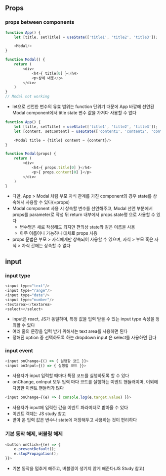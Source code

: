 ## Props
### props between components
```js
function App() {
    let [title, setTitle] = useState(['title1', 'title2', 'title3']);

    <Modal/>
}

function Modal() {
    return (
        <div>
            <h4>{ title[0] }</h4> 
            <p>상세 내용</p>
        </div>
    )
}
// Modal not working
```
- let으로 선언한 변수의 유효 범위는 function 단위기 때문에 App 바깥에 선언된 Modal component에서 title state 변수 값을 가져다 사용할 수 없다

```js
function App() {
    let [title, setTitle] = useState(['title1', 'title2', 'title3']);
    let [content, setContent] = useState(['content1', 'content2', 'content3']);

    <Modal title = {title} content = {content}/>
}

function Modal(props) {
    return (
        <div>
            <h4>{ props.title[0] }</h4> 
            <p>{ props.content[0] }</p>
        </div>
    )
}
```
- 다만, App > Modal 처럼 부모 자식 관계를 가진 component의 경우 state를 상속해서 사용할 수 있다(=props)
- Modal component 사용 시 상속할 변수를 선언해주고, Modal 선언 부분에서 props를 parameter로 작성 뒤 return 내부에서 props.state명 으로 사용할 수 있다
    - 변수명은 새로 작성해도 되지만 편의상 state와 같은 이름을 사용
    - 아무 이름이나 가능하나 대체로 props 사용
- props 문법은 부모 > 자식에게만 상속되어 사용할 수 있으며, 자식 > 부모 혹은 자식 > 자식 간에는 상속할 수 없다


## input
### input type
```js
<input type="text"/>
<input type="range"/>
<input type="date"/>
<input type="number"/>
<textarea></textarea>
<select></select>
```
- input은 react, JS가 동일하며, 특정 값을 입력 받을 수 있는 input type 속성을 정의할 수 있다
- 여러 줄의 문장을 입력 받기 위해서는 text area를 사용하면 된다
- 정해진 option 중 선택하도록 하는 dropdown input 은 select를 사용하면 된다

### input event
```js
<input onChange={() => { 실행할 코드 }}>
<input onInput={() => { 실행할 코드 }}>
```
- 사용자가 input 입력할 때마다 특정 코드를 실행하도록 할 수 있다
- onChange, onInput 모두 입력 마다 코드를 실행하는 이벤트 핸들러이며, 이외에 다양한 이벤트 핸들러가 많다

```js
<input onChange={(e) => { console.log(e.target.value) }}>
```
- 사용자가 input에 입력한 값을 이벤트 파라미터로 받아올 수 있다
- 이벤트 객체는 JS study 참고
- 받아 온 입력 값은 변수나 state에 저장해두고 사용하는 것이 편리하다

### 기본 동작 해제, 버블링 해제
```js
<button onClick={(e) => {
    e.preventDefault();
    e.stopPropagation();
}}>
```
- 기본 동작을 멈추게 해주고, 버블링이 생기지 않게 해준다(JS Study 참고)

